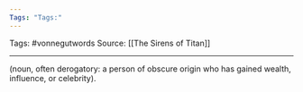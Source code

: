```yaml
---
Tags: "Tags:"
---
```

Tags: #vonnegutwords 
Source: [[The Sirens of Titan]]
********************************************************
(noun, often derogatory: a person of obscure origin who has gained wealth, influence, or celebrity).